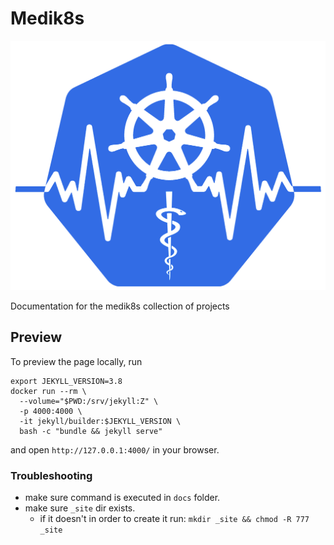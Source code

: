 # Medik8s
![medik8s logo](images/medik8s-logo.png "Medik8s Logo")

Documentation for the medik8s collection of projects

## Preview

To preview the page locally, run

```shell
export JEKYLL_VERSION=3.8
docker run --rm \
  --volume="$PWD:/srv/jekyll:Z" \
  -p 4000:4000 \
  -it jekyll/builder:$JEKYLL_VERSION \
  bash -c "bundle && jekyll serve"
```

and open `http://127.0.0.1:4000/` in your browser.

### Troubleshooting
- make sure command is executed in `docs` folder.
- make sure `_site` dir exists.
  - if it doesn't in order to create it run: `mkdir _site && chmod -R 777 _site`
  